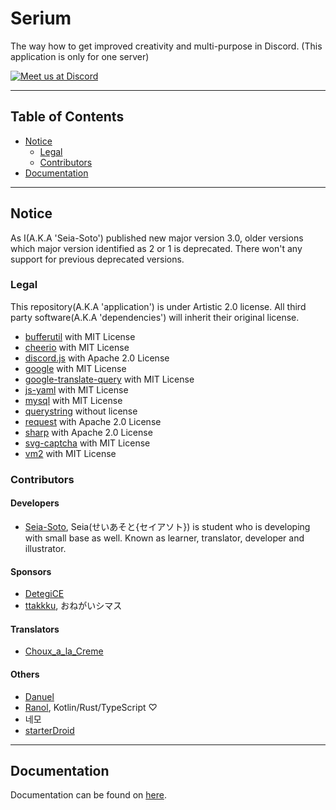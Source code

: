 # Serium

The way how to get improved creativity and multi-purpose in Discord. (This application is only for one server)

[![Meet us at Discord](https://discordapp.com/api/guilds/563994944604340254/embed.png?style=banner2)](https://discord.gg/NjAjJqB)

----

## Table of Contents

- [Notice](#notice)
  - [Legal](#legal)
  - [Contributors](#contributors)
- [Documentation](#documentation)

----

## Notice

As I(A.K.A 'Seia-Soto') published new major version 3.0, older versions which major version identified as 2 or 1 is deprecated. There won't any support for previous deprecated versions.

### Legal

This repository(A.K.A 'application') is under Artistic 2.0 license. All third party software(A.K.A 'dependencies') will inherit their original license.

- [bufferutil](https://www.npmjs.com/package/bufferutil) with MIT License
- [cheerio](https://www.npmjs.com/package/cheerio) with MIT License
- [discord.js](https://www.npmjs.com/package/discord.js) with Apache 2.0 License
- [google](https://www.npmjs.com/package/google) with MIT License
- [google-translate-query](https://www.npmjs.com/package/google-translate-query) with MIT License
- [js-yaml](https://www.npmjs.com/package/js-yaml) with MIT License
- [mysql](https://www.npmjs.com/package/mysql) with MIT License
- [querystring](https://www.npmjs.com/package/querystring) without license
- [request](https://www.npmjs.com/package/request) with Apache 2.0 License
- [sharp](https://www.npmjs.com/package/sharp) with Apache 2.0 License
- [svg-captcha](https://www.npmjs.com/package/svg-captcha) with MIT License
- [vm2](https://www.npmjs.com/package/vm2) with MIT License

### Contributors

#### Developers

- [Seia-Soto](https://github.com/Seia-Soto), Seia(せいあそと{セイアソト}) is student who is developing with small base as well. Known as learner, translator, developer and illustrator.

#### Sponsors

- [DetegiCE](https://github.com/DetegiCE)
- [ttakkku](https://github.com/ttakkku), おねがいシマス

#### Translators

- [Choux_a_la_Creme](https://discord.gg/9XYvKeT)

#### Others

- [Danuel](https://github.com/Danue1)
- [Ranol](https://github.com/RanolP), Kotlin/Rust/TypeScript ♡
- 네모
- [starterDroid](https://github.com/Bananamilk452)

----

## Documentation

Documentation can be found on [here](/documentation).
